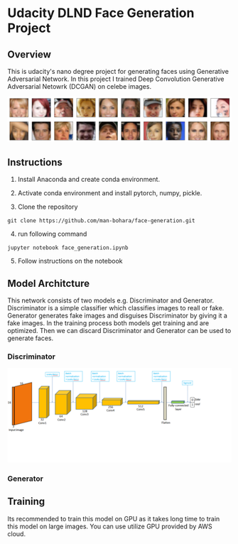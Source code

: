 # Udacity DLND Face Generation Project

## Overview
This is udacity's nano degree project for generating faces using Generative Adversarial Network. In this project I trained Deep Convolution Generative Adversarial Netowrk (DCGAN) on celebe images.

![alt text](https://github.com/man-bohara/face-generation/blob/master/celebe_faces.png)

## Instructions
1. Install Anaconda and create conda environment.
2. Activate conda environment and install pytorch, numpy, pickle.

3. Clone the repository
```
git clone https://github.com/man-bohara/face-generation.git
```

4. run following command 
```
jupyter notebook face_generation.ipynb
```
5. Follow instructions on the notebook

## Model Architcture
This network consists of two models e.g. Discriminator and Generator. 
Discriminator is a simple classifier which classifies images to reall or fake.
Generator generates fake images and disguises Discriminator by giving it a fake images.
In the training process both models get training and are optimized. Then we can discard Discriminator and Generator can be used to generate faces.

### Discriminator


![alt text](https://github.com/man-bohara/face-generation/blob/master/Discriminator.png)


### Generator


## Training
Its recommended to train this model on GPU as it takes long time to train this model on large images. You can use utilize GPU provided by AWS cloud.
